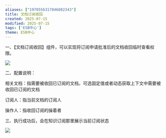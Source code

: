 ```yaml
---
aliases: ["1970556317046802343"]
title: 文档订阅收回
created: 2025-07-15
modified: 2025-07-15
tags: ['ESB中心']
theme: ESB中心
---
```


一、【文档订阅收回】组件，可以实现将订阅申请批准后的文档收回临时查看权限。

![](5a1f2b10b8a84170f5dc6fd02dbe2add.jpg)

二、配置说明：

相关文档：指需要被收回已订阅的文档，可选固定值或者动态获取上下文中需要被收回已订阅的文档

订阅人：指当前文档的订阅人

操作人：指收回订阅的操着者

三、执行成功后，会在知识订阅那里展示当前订阅状态

![](e95d27981be5df802f18fbc53156cd06.jpg)